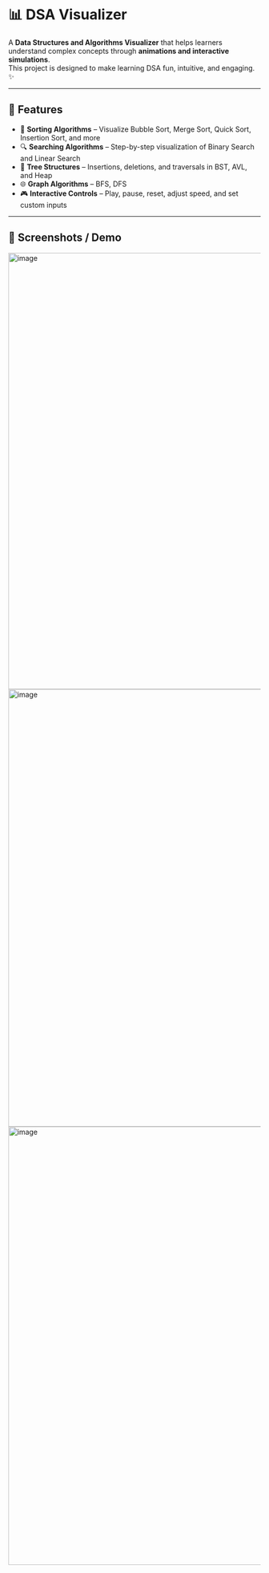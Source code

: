 # 📊 DSA Visualizer

A **Data Structures and Algorithms Visualizer** that helps learners understand complex concepts through **animations and interactive simulations**.  
This project is designed to make learning DSA fun, intuitive, and engaging. ✨

---

## 🚀 Features
- 🔢 **Sorting Algorithms** – Visualize Bubble Sort, Merge Sort, Quick Sort, Insertion Sort, and more  
- 🔍 **Searching Algorithms** – Step-by-step visualization of Binary Search and Linear Search  
- 🌳 **Tree Structures** – Insertions, deletions, and traversals in BST, AVL, and Heap  
- 🌐 **Graph Algorithms** – BFS, DFS  
- 🎮 **Interactive Controls** – Play, pause, reset, adjust speed, and set custom inputs  

---



## 📸 Screenshots / Demo
<img width="1891" height="870" alt="image" src="https://github.com/user-attachments/assets/cbdc3136-2943-481e-bb0a-3a6c09921b5b" />

<img width="1900" height="872" alt="image" src="https://github.com/user-attachments/assets/99ba6481-e0f8-47bd-a2db-15d44c28d31d" />
  
<img width="1919" height="874" alt="image" src="https://github.com/user-attachments/assets/723d64c6-61c9-4cb2-848a-0c837ade24c6" />


